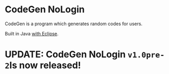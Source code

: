 # CodeGen NoLogin
CodeGen is a program which generates random codes for users.

Built in Java
[with Eclipse](http://www.eclipse.org "Eclipse website").

# UPDATE: CodeGen NoLogin `v1.0pre-2`Is now released!
